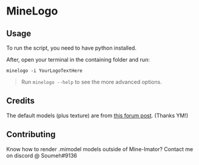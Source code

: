 # MineLogo

## Usage

To run the script, you need to have python installed.

After, open your terminal in the containing folder and run:

`minelogo -i YourLogoTextHere`

> Run `minelogo --help` to see the more advanced options.

## Credits

The default models (plus texture) are from [this forum post](https://www.mineimatorforums.com/index.php?/topic/76334-yms-minecraft-letters-model/). (Thanks YM!)

## Contributing

Know how to render .mimodel models outside of Mine-Imator? Contact me on discord @ Soumeh#9136